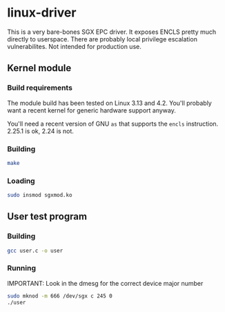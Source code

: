 # linux-driver

This is a very bare-bones SGX EPC driver. It exposes ENCLS pretty much directly
to userspace. There are probably local privilege escalation vulnerabilites. Not
intended for production use.

## Kernel module

### Build requirements

The module build has been tested on Linux 3.13 and 4.2. You'll probably want a
recent kernel for generic hardware support anyway.

You'll need a recent version of GNU `as` that supports the `encls` instruction.
2.25.1 is ok, 2.24 is not.

### Building

```sh
make
```

### Loading

```sh
sudo insmod sgxmod.ko
```

## User test program

### Building

```sh
gcc user.c -o user
```

### Running

IMPORTANT: Look in the dmesg for the correct device major number

```sh
sudo mknod -m 666 /dev/sgx c 245 0
./user
```
